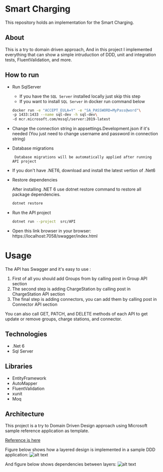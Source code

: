 # Smart Charging

This repository holds an implementation for
the Smart Charging.

## About

This is a try to domain driven approach, And in this project I implemented everything that can show a simple
intruduction of DDD, unit and integration tests, FluentValidation, and more.

## How to run

- Run SqlServer

    - If you have the `SQL Server` installed locally just skip this step
    - If you want to install `SQL Server` in docker run command below
    ```bash
    docker run -e "ACCEPT_EULA=Y" -e "SA_PASSWORD=MyPass@word"\
    -p 1433:1433 --name sql-dev -h sql-dev\
    -d mcr.microsoft.com/mssql/server:2019-latest
    ```
- Change the connection string in appsettings.Development.json if it's needed (You just need to change username and
  password in connection string)


- Database migrations

   ```text
    Database migrations will be automatically applied after running API project
    ```
- If you don't have .NET6, download and install the latest vertion of .Net6

- Restore dependencies

  After installing .NET 6 use dotnet restore command to restore all package dependencies.

  ```bash
  dotnet restore
  ```

- Run the API project

    ```bash
    dotnet run --project  src/API
    ```

- Open this link browser in your browser:  https://localhost:7058/swagger/index.html

# Usage

The API has Swagger and it's easy to use :

1. First of all you should add Groups from by calling post in Group API section
2. The second step is adding ChargeStation by calling post in ChargeStation API section
3. The final step is adding connectors, you can add them by calling post in Connector API section

You can also call GET, PATCH, and DELETE methods of each API to get update or remove groups, charge stations, and
connector.

## Technologies

- .Net 6
- Sql Server

## Libraries

- EntityFramework
- AutoMapper
- FluentValidation
- xunit
- Moq

## Architecture

This project is a try to Domain Driven Design approach using Microsoft sample reference application as template.

[Reference is here](https://docs.microsoft.com/en-us/dotnet/architecture/microservices/microservice-ddd-cqrs-patterns/ddd-oriented-microservice
)

Figure below shows how a layered design is implemented in a sample DDD application:
![alt text](https://docs.microsoft.com/en-us/dotnet/architecture/microservices/microservice-ddd-cqrs-patterns/media/ddd-oriented-microservice/domain-driven-design-microservice.png)

And figure below shows dependencies between layers:
![alt text](https://docs.microsoft.com/en-us/dotnet/architecture/microservices/microservice-ddd-cqrs-patterns/media/ddd-oriented-microservice/ddd-service-layer-dependencies.png
)

